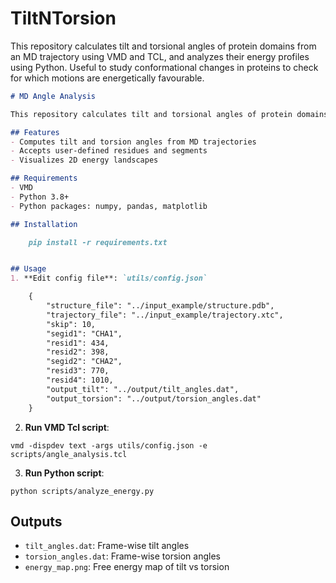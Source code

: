 # TiltNTorsion
This repository calculates tilt and torsional angles of protein domains from an MD trajectory using VMD and TCL, and analyzes their energy profiles using Python. Useful to study conformational changes in proteins to check for which motions are energetically favourable.

```markdown
# MD Angle Analysis

This repository calculates tilt and torsional angles of protein domains from an MD trajectory using VMD and TCL, and analyzes their energy profiles using Python.

## Features
- Computes tilt and torsion angles from MD trajectories
- Accepts user-defined residues and segments
- Visualizes 2D energy landscapes

## Requirements
- VMD
- Python 3.8+
- Python packages: numpy, pandas, matplotlib

## Installation

    pip install -r requirements.txt


## Usage
1. **Edit config file**: `utils/config.json`

    {
        "structure_file": "../input_example/structure.pdb",
        "trajectory_file": "../input_example/trajectory.xtc",
        "skip": 10,
        "segid1": "CHA1",
        "resid1": 434,
        "resid2": 398,
        "segid2": "CHA2",
        "resid3": 770,
        "resid4": 1010,
        "output_tilt": "../output/tilt_angles.dat",
        "output_torsion": "../output/torsion_angles.dat"
    }
```

2. **Run VMD Tcl script**:
```
vmd -dispdev text -args utils/config.json -e scripts/angle_analysis.tcl
```

3. **Run Python script**:
```
python scripts/analyze_energy.py
```

## Outputs
- `tilt_angles.dat`: Frame-wise tilt angles
- `torsion_angles.dat`: Frame-wise torsion angles
- `energy_map.png`: Free energy map of tilt vs torsion
```

